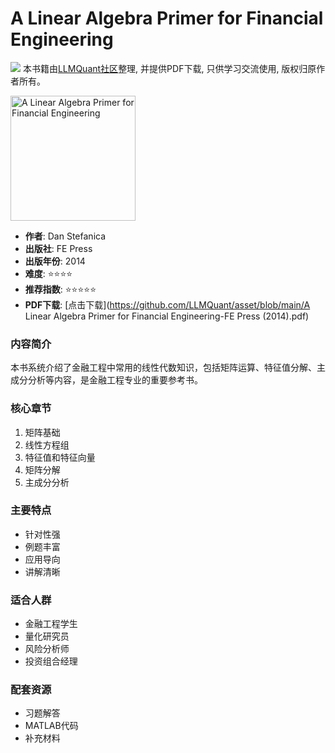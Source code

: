 # A Linear Algebra Primer for Financial Engineering

![](https://fastly.jsdelivr.net/gh/bucketio/img3@main/2024/09/04/1725464231869-e0b2f727-2a0f-4270-bf6c-31ddc350426a.gif)
本书籍由[LLMQuant社区](https://llmquant.com/)整理, 并提供PDF下载, 只供学习交流使用, 版权归原作者所有。

<img src="cover.jpg" alt="A Linear Algebra Primer for Financial Engineering" width="200"/>

- **作者**: Dan Stefanica
- **出版社**: FE Press
- **出版年份**: 2014
- **难度**: ⭐⭐⭐⭐
- **推荐指数**: ⭐⭐⭐⭐⭐
- **PDF下载**: [点击下载](<https://github.com/LLMQuant/asset/blob/main/A> Linear Algebra Primer for Financial Engineering-FE Press (2014).pdf)

### 内容简介

本书系统介绍了金融工程中常用的线性代数知识，包括矩阵运算、特征值分解、主成分分析等内容，是金融工程专业的重要参考书。

### 核心章节

1. 矩阵基础
2. 线性方程组
3. 特征值和特征向量
4. 矩阵分解
5. 主成分分析

### 主要特点

- 针对性强
- 例题丰富
- 应用导向
- 讲解清晰

### 适合人群

- 金融工程学生
- 量化研究员
- 风险分析师
- 投资组合经理

### 配套资源

- 习题解答
- MATLAB代码
- 补充材料
